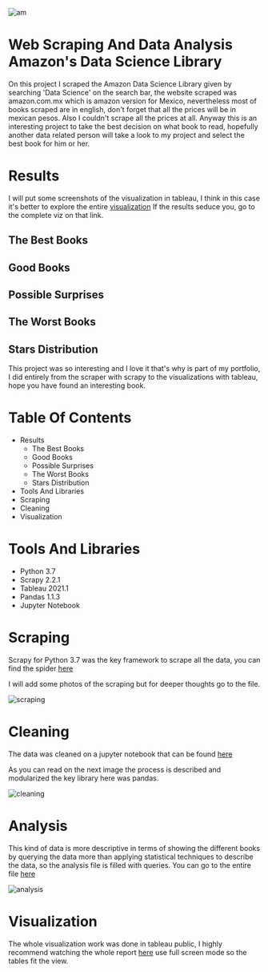 ![am](https://user-images.githubusercontent.com/58957744/122480068-c6f3b500-cf91-11eb-9583-ab3d5a5684c0.png)


# Web Scraping And Data Analysis Amazon's Data Science Library
On this project I scraped the Amazon Data Science Library given by searching 'Data Science' on the search bar, the website scraped was amazon.com.mx which is amazon version for Mexico, nevertheless most of books scraped are in english, don't forget that all the prices will be in mexican pesos. Also I couldn't scrape all the prices at all. 
Anyway this is an interesting project to take the best decision on what book to read, hopefully another data related person will take a look to my project and select the best book for him or her.


# Results
I will put some screenshots of the visualization in tableau, I think in this case it's better to explore the entire [visualization](https://public.tableau.com/views/DataScienceLibraryViz/Story1?:language=es&:display_count=y&publish=yes&:origin=viz_share_link)
If the results seduce you, go to the complete viz on that link.

## The Best Books



## Good Books



## Possible Surprises


## The Worst Books



## Stars Distribution

This project was so interesting and I love it that's why is part of my portfolio, I did entirely from the scraper with scrapy to the visualizations with tableau, hope you have found an interesting book.

# Table Of Contents
* Results
    * The Best Books
    * Good Books
    * Possible Surprises
    * The Worst Books
    * Stars Distribution
* Tools And Libraries
* Scraping
* Cleaning
* Visualization

# Tools And Libraries
* Python 3.7
* Scrapy 2.2.1
* Tableau 2021.1
* Pandas 1.1.3
* Jupyter Notebook


# Scraping
Scrapy for Python 3.7 was the key framework to scrape all the data, you can find the spider [here](https://github.com/JorgePablol/Web-Scraping-and-Data-Analysis-with-Tableau/blob/master/scraper/scraper/spiders/books.py)

I will add some photos of the scraping but for deeper thoughts go to the file.

![scraping](https://user-images.githubusercontent.com/58957744/116435952-86897d80-a811-11eb-8236-521fd646cd00.png)

# Cleaning
The data was cleaned on a jupyter notebook that can be found [here](https://github.com/JorgePablol/Web-Scraping-and-Data-Analysis-with-Tableau/blob/master/scraper/scraper/spiders/Wrangling.ipynb) 

As you can read on the next image the process is described and modularized the key library here was pandas.

![cleaning](https://user-images.githubusercontent.com/58957744/116435956-87221400-a811-11eb-94b0-e5a3af5e13e6.png)

# Analysis
This kind of data is more descriptive in terms of showing the different books by querying the data more than applying statistical techniques to describe the data, so the analysis file is filled with queries. You can go to the entire file [here](https://github.com/JorgePablol/Web-Scraping-and-Data-Analysis-with-Tableau/blob/master/scraper/scraper/spiders/Data_Analysis_MX_2.ipynb)

![analysis](https://user-images.githubusercontent.com/58957744/116435954-87221400-a811-11eb-9ae8-33478fb8817a.png)

# Visualization
The whole visualization work was done in tableau public, I highly recommend watching the whole report [here](https://public.tableau.com/views/DataScienceLibraryViz/Story1?:language=es&:display_count=y&publish=yes&:origin=viz_share_link) use full screen mode so the tables fit the view.
